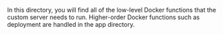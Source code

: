 In this directory, you will find all of the low-level Docker functions that the custom server needs to run. Higher-order Docker functions such as deployment are handled in the app directory.
